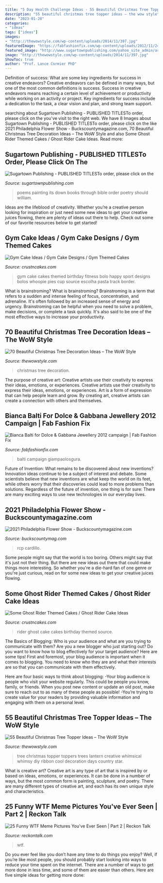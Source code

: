 ```yaml
---
title: "5 Day Health Challenge Ideas - 55 Beautiful Christmas Tree Topper Ideas – The Wow Style"
description: "55 beautiful christmas tree topper ideas – the wow style"
date: "2023-01-20"
categories:
- "ideas"
tags: ["ideas"]
images:
- "http://thewowstyle.com/wp-content/uploads/2014/11/397.jpg"
featuredImage: "https://fabfashionfix.com/wp-content/uploads/2012/11/2464093_0479dc08.jpg"
featured_image: "http://www.sugartownpublishing.com/yahoo_site_admin/assets/images/C-Coleman-final-cover_sm.114120810_std.jpg"
image: "http://thewowstyle.com/wp-content/uploads/2014/11/397.jpg"
ShowToc: true
author: "Prof. Lance Cormier PhD"
---
```



Definition of success: What are some key ingredients for success in creative endeavors?
Creative endeavors can be defined in many ways, but one of the most common definitions is success. Success in creative endeavors means reaching a certain level of achievement or productivity while working on an activity or project. Key ingredients for success include a dedication to the task, a clear vision and plan, and strong team support.

	

		
searching about Sugartown Publishing - PUBLISHED TITLESTo order, please click on the you've visit to the right web. We have 8 Images about Sugartown Publishing - PUBLISHED TITLESTo order, please click on the like 2021 Philadelphia Flower Show - Buckscountymagazine.com, 70 Beautiful Christmas Tree Decoration Ideas – The WoW Style and also Some Ghost Rider Themed Cakes / Ghost Rider Cake Ideas. Read more:
		
    
## Sugartown Publishing - PUBLISHED TITLESTo Order, Please Click On The

<img loading=lazy src="http://www.sugartownpublishing.com/yahoo_site_admin/assets/images/C-Coleman-final-cover_sm.114120810_std.jpg" onerror="this.onerror=null;this.src='https://tse4.mm.bing.net/th?id=OIP.jYimtef_YN9Dcd76Yur0hAAAAA&amp;pid=15.1';" alt="Sugartown Publishing - PUBLISHED TITLESTo order, please click on the">

_Source: sugartownpublishing.com_

>poems painting its down books through bible order poetry should william. 

	

Ideas are the lifeblood of creativity. Whether you’re a creative person looking for inspiration or just need some new ideas to get your creative juices flowing, there are plenty of ideas out there to help. Check out some of our favorite resources below to get started!

    
## Gym Cake Ideas / Gym Cake Designs / Gym Themed Cakes

<img loading=lazy src="http://www.crustncakes.com/blog/wp-content/uploads/2015/07/8bb1c3697d87637724007336d044963f.jpg" onerror="this.onerror=null;this.src='https://tse4.mm.bing.net/th?id=OIP.rgJ_mCzQU6zVvcU2cOZpMwHaJ4&amp;pid=15.1';" alt="Gym Cake Ideas / Gym Cake Designs / Gym Themed Cakes">

_Source: crustncakes.com_

>gym cake cakes themed birthday fitness bolo happy sport designs bolos whoopie pies cup source escolha pasta track border. 

	

What is brainstroming?
What is brainstroming? Brainstroming is a term that refers to a sudden and intense feeling of focus, concentration, and adrenaline. It's often followed by an increased sense of energy and urgency. Brainstroming can be helpful when you need to solve a problem, make decisions, or complete a task quickly. It's also said to be one of the most effective ways to increase your productivity.

    
## 70 Beautiful Christmas Tree Decoration Ideas – The WoW Style

<img loading=lazy src="http://thewowstyle.com/wp-content/uploads/2014/11/601.jpg" onerror="this.onerror=null;this.src='https://tse2.mm.bing.net/th?id=OIP.i4nEPrcEOh6iRf4dUU2hmQDhEs&amp;pid=15.1';" alt="70 Beautiful Christmas Tree Decoration Ideas – The WoW Style">

_Source: thewowstyle.com_

>christmas tree decoration. 

	

The purpose of creative art: Creative artists use their creativity to express their ideas, emotions, or experiences.
Creative artists use their creativity to express their ideas, emotions, or experiences. Art is a form of expression that can help people learn and grow. By creating art, creative artists can create a connection with others and themselves.

    
## Bianca Balti For Dolce &amp; Gabbana Jewellery 2012 Campaign | Fab Fashion Fix

<img loading=lazy src="https://fabfashionfix.com/wp-content/uploads/2012/11/2464093_0479dc08.jpg" onerror="this.onerror=null;this.src='https://tse2.mm.bing.net/th?id=OIP.gqht1az0rNdfidZ6L9OXxwHaFV&amp;pid=15.1';" alt="Bianca Balti for Dolce &amp; Gabbana Jewellery 2012 campaign | Fab Fashion Fix">

_Source: fabfashionfix.com_

>balti campaign giampaolosgura. 

	

Future of Invention: What remains to be discovered about new inventions?
Innovation ideas continue to be a subject of interest and debate. Some scientists believe that new inventions are what keep the world on its feet, while others worry that their discoveries could lead to more problems than solutions. Regardless of the future of invention, one thing is for sure: There are many exciting ways to use new technologies in our everyday lives.

    
## 2021 Philadelphia Flower Show - Buckscountymagazine.com

<img loading=lazy src="https://buckscountymag.com/downloads/3867/download/RCP_201118_4869.jpg?cb=83cced134478ffedd3edf9daa5c28cf0&amp;w=1200" onerror="this.onerror=null;this.src='https://tse3.mm.bing.net/th?id=OIP.xA-cdjqb7BMSBWGAkM2kmwHaLG&amp;pid=15.1';" alt="2021 Philadelphia Flower Show - Buckscountymagazine.com">

_Source: buckscountymag.com_

>rcp cardillo. 

	

Some people might say that the world is too boring. Others might say that it's just not their thing. But there are new ideas out there that could make things more interesting. So whether you're a die-hard fan of one genre or you're just curious, read on for some new ideas to get your creative juices flowing.

    
## Some Ghost Rider Themed Cakes / Ghost Rider Cake Ideas

<img loading=lazy src="http://www.crustncakes.com/blog/wp-content/uploads/2015/06/20f615f151d1a309f91e38e796bb0a48.jpg" onerror="this.onerror=null;this.src='https://tse3.mm.bing.net/th?id=OIP.UJ2Nt8cw0Wh_dVpac75kMgHaLJ&amp;pid=15.1';" alt="Some Ghost Rider Themed Cakes / Ghost Rider Cake Ideas">

_Source: crustncakes.com_

>rider ghost cake cakes birthday themed source. 

	

The Basics of Blogging: Who is your audience and what are you trying to communicate with them?
Are you a new blogger who just starting out? Do you want to know how to blog effectively for your target audience? Here are some tips! 
First and foremost, your blog audience is important when it comes to blogging. You need to know who they are and what their interests are so that you can communicate with them effectively. 

Here are four basic ways to think about blogging:
-Your blog audience is people who visit your website regularly. This could be people you know, family, or friends. When you post new content or update an old post, make sure to reach out to as many of these people as possible! 
-You’re trying to create value for your readers by providing valuable information and engaging with them on a personal level.

    
## 55 Beautiful Christmas Tree Topper Ideas – The WoW Style

<img loading=lazy src="http://thewowstyle.com/wp-content/uploads/2014/11/397.jpg" onerror="this.onerror=null;this.src='https://tse1.mm.bing.net/th?id=OIP.Rf7ml03XWf0el5-aZFbtLgHaJ3&amp;pid=15.1';" alt="55 Beautiful Christmas Tree Topper Ideas – The WoW Style">

_Source: thewowstyle.com_

>tree christmas topper toppers trees lantern creative whimsical whimsy diy ribbon cool decoration days country star. 

	

What is creative art?
Creative art is any type of art that is inspired by or based on ideas, emotions, or experiences. It can be done in a number of ways, but the most common form is painting, sculpture, and poetry. There are many different types of creative art, and each has its own unique style and characteristics.

    
## 25 Funny WTF Meme Pictures You&#039;ve Ever Seen | Part 2 | Reckon Talk

<img loading=lazy src="https://www.reckontalk.com/wp-content/uploads/2018/02/Funny-WTF-Meme-Pictures-Part-2-1.jpg" onerror="this.onerror=null;this.src='https://tse3.mm.bing.net/th?id=OIP.bR4jPfCwV4lEwYtSGpo1TgHaJ4&amp;pid=15.1';" alt="25 Funny WTF Meme Pictures You&#039;ve Ever Seen | Part 2 | Reckon Talk">

_Source: reckontalk.com_

>wtf. 

	

Do you ever feel like you don’t have any time to do things you enjoy? Well, if you’re like most people, you should probably start looking into ways to reduce your time spent on the internet. There are a number of ways to get more done in less time, and some of them are easier than others. Here are five simple ideas for getting more done: 
